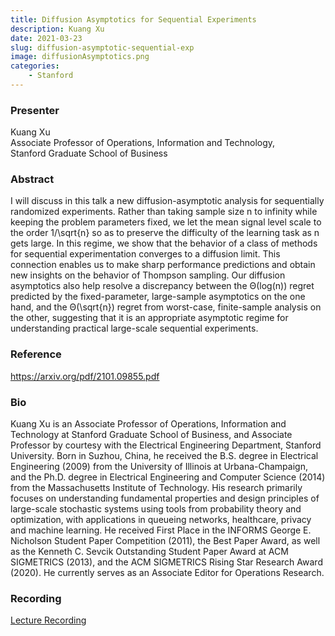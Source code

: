 ```yaml
---
title: Diffusion Asymptotics for Sequential Experiments
description: Kuang Xu
date: 2021-03-23
slug: diffusion-asymptotic-sequential-exp
image: diffusionAsymptotics.png
categories:
    - Stanford
---
```


### Presenter
<p>
    Kuang Xu<br>
    Associate Professor of Operations, Information and Technology,<br>
    Stanford Graduate School of Business<br>
</p>

### Abstract
<p>
    I will discuss in this talk a new diffusion-asymptotic analysis for sequentially randomized experiments. Rather than taking sample size n to infinity while keeping the problem parameters fixed, we let the mean signal level scale to the order 1/\sqrt{n} so as to preserve the difficulty of the learning task as n gets large. In this regime, we show that the behavior of a class of methods for sequential experimentation converges to a diffusion limit. This connection enables us to make sharp performance predictions and obtain new insights on the behavior of Thompson sampling. Our diffusion asymptotics also help resolve a discrepancy between the Θ(log(n)) regret predicted by the fixed-parameter, large-sample asymptotics on the one hand, and the Θ(\sqrt{n}) regret from worst-case, finite-sample analysis on the other, suggesting that it is an appropriate asymptotic regime for understanding practical large-scale sequential experiments.
</p>

### Reference
<p>
    <a href="url" target="_blank" rel="noopener noreferrer">https://arxiv.org/pdf/2101.09855.pdf</a>
</p>

### Bio
<p>
    Kuang Xu is an Associate Professor of Operations, Information and Technology at Stanford Graduate School of Business, and Associate Professor by courtesy with the Electrical Engineering Department, Stanford University. Born in Suzhou, China, he received the B.S. degree in Electrical Engineering (2009) from the University of Illinois at Urbana-Champaign, and the Ph.D. degree in Electrical Engineering and Computer Science (2014) from the Massachusetts Institute of Technology. His research primarily focuses on understanding fundamental properties and design principles of large-scale stochastic systems using tools from probability theory and optimization, with applications in queueing networks, healthcare, privacy and machine learning. He received First Place in the INFORMS George E. Nicholson Student Paper Competition (2011), the Best Paper Award, as well as the Kenneth C. Sevcik Outstanding Student Paper Award at ACM SIGMETRICS (2013), and the ACM SIGMETRICS Rising Star Research Award (2020). He currently serves as an Associate Editor for Operations Research.
</p>

### Recording
<p>
    <a href="https://stanford.zoom.us/rec/play/3H4nNPjycniAayUSk5o6h3z34jO4Qbup411T_xKqxQVTtcBnNs5oA2-h3hwjD0Q2t7sM2nLdtBwEsBRi.Wt5CMVlrHws0D9O3?continueMode=true&_x_zm_rtaid=udQo9uzHR6WuPphcmSqFfg.1635206852126.aab3b197e3cd6df4cab5b980c64072fb&_x_zm_rhtaid=736" target="_blank" rel="noopener noreferrer">Lecture Recording</a><br>
</p>

